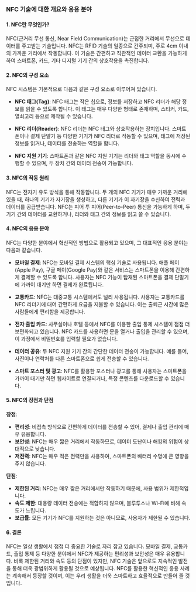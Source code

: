 ### NFC 기술에 대한 개요와 응용 분야

#### 1. NFC란 무엇인가?

NFC(근거리 무선 통신, Near Field Communication)는 근접한 거리에서 무선으로 데이터를 주고받는 기술입니다. NFC는 RFID 기술의 일종으로 간주되며, 주로 4cm 이내의 가까운 거리에서 작동합니다. 이 기술은 간편하고 직관적인 데이터 교환을 가능하게 하여 스마트폰, 카드, 기타 디지털 기기 간의 상호작용을 촉진합니다.

#### 2. NFC의 구성 요소

NFC 시스템은 기본적으로 다음과 같은 구성 요소로 이루어져 있습니다.

- **NFC 태그(Tag)**: NFC 태그는 작은 칩으로, 정보를 저장하고 NFC 리더가 해당 정보를 읽을 수 있도록 합니다. 이 태그는 매우 다양한 형태로 존재하며, 스티커, 카드, 열쇠고리 등으로 제작될 수 있습니다.

- **NFC 리더(Reader)**: NFC 리더는 NFC 태그와 상호작용하는 장치입니다. 스마트폰이나 결제 단말기 등 다양한 기기가 NFC 리더로 작동할 수 있으며, 태그에 저장된 정보를 읽거나, 데이터를 전송하는 역할을 합니다.

- **NFC 지원 기기**: 스마트폰과 같은 NFC 지원 기기는 리더와 태그 역할을 동시에 수행할 수 있으며, 두 장치 간의 데이터 전송이 가능합니다.

#### 3. NFC의 작동 원리

NFC는 전자기 유도 방식을 통해 작동합니다. 두 개의 NFC 기기가 매우 가까운 거리에 있을 때, 하나의 기기가 자기장을 생성하고, 다른 기기가 이 자기장을 수신하여 전력과 데이터를 공급받습니다. NFC는 피어 투 피어(Peer-to-Peer) 통신을 가능하게 하며, 두 기기 간의 데이터를 교환하거나, 리더와 태그 간의 정보를 읽고 쓸 수 있습니다.

#### 4. NFC의 응용 분야

NFC는 다양한 분야에서 혁신적인 방법으로 활용되고 있으며, 그 대표적인 응용 분야는 다음과 같습니다.

- **모바일 결제**: NFC는 모바일 결제 시스템의 핵심 기술로 사용됩니다. 애플 페이(Apple Pay), 구글 페이(Google Pay)와 같은 서비스는 스마트폰을 이용해 간편하게 결제할 수 있도록 합니다. 사용자는 NFC 기능이 탑재된 스마트폰을 결제 단말기에 가까이 대기만 하면 결제가 완료됩니다.

- **교통카드**: NFC는 대중교통 시스템에서도 널리 사용됩니다. 사용자는 교통카드를 NFC 리더기에 대어 간편하게 요금을 지불할 수 있습니다. 이는 출퇴근 시간에 많은 사람들에게 편리함을 제공합니다.

- **전자 출입 카드**: 사무실이나 호텔 등에서 NFC를 이용한 출입 통제 시스템이 점점 더 보편화되고 있습니다. NFC 카드를 사용하면 문을 열거나 출입을 관리할 수 있으며, 이 과정에서 비밀번호를 입력할 필요가 없습니다.

- **데이터 공유**: 두 NFC 지원 기기 간의 간단한 데이터 전송이 가능합니다. 예를 들어, 사진이나 연락처를 다른 스마트폰으로 쉽게 전송할 수 있습니다.

- **스마트 포스터 및 광고**: NFC를 활용한 포스터나 광고를 통해 사용자는 스마트폰을 가까이 대기만 하면 웹사이트로 연결되거나, 특정 콘텐츠를 다운로드할 수 있습니다.

#### 5. NFC의 장점과 단점

**장점**:
- **편리성**: 비접촉 방식으로 간편하게 데이터를 전송할 수 있어, 결제나 출입 관리에 매우 유용합니다.
- **보안성**: NFC는 매우 짧은 거리에서 작동하므로, 데이터 도난이나 해킹의 위험이 상대적으로 낮습니다.
- **저전력**: NFC는 매우 적은 전력만을 사용하여, 스마트폰의 배터리 수명에 큰 영향을 주지 않습니다.

**단점**:
- **제한된 거리**: NFC는 매우 짧은 거리에서만 작동하기 때문에, 사용 범위가 제한적입니다.
- **속도 제한**: 대용량 데이터 전송에는 적합하지 않으며, 블루투스나 Wi-Fi에 비해 속도가 느립니다.
- **보급률**: 모든 기기가 NFC를 지원하는 것은 아니므로, 사용자가 제한될 수 있습니다.

#### 6. 결론

NFC는 일상 생활에서 점점 더 중요한 기술로 자리 잡고 있습니다. 모바일 결제, 교통카드, 출입 통제 등 다양한 분야에서 NFC가 제공하는 편리성과 보안성은 매우 유용합니다. 비록 제한된 거리와 속도 등의 단점이 있지만, NFC 기술은 앞으로도 지속적인 발전을 통해 더욱 광범위하게 활용될 것으로 예상됩니다. NFC를 활용한 혁신적인 응용 사례는 계속해서 등장할 것이며, 이는 우리 생활을 더욱 스마트하고 효율적으로 만들어 줄 것입니다.